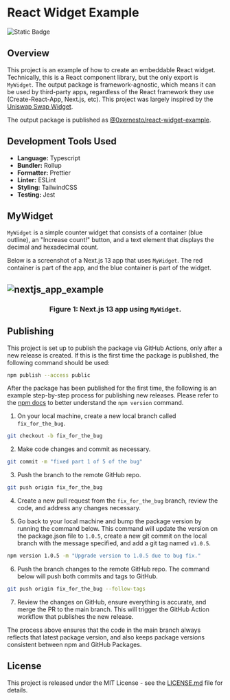 # React Widget Example

![Static Badge](https://img.shields.io/badge/license-MIT-green)

## Overview

This project is an example of how to create an embeddable React widget. Technically, this is a React component library, but the only export is `MyWidget`. The output package is framework-agnostic, which means it can be used by third-party apps, regardless of the React framework they use (Create-React-App, Next.js, etc). This project was largely inspired by the [Uniswap Swap Widget](https://github.com/Uniswap/widgets).

The output package is published as [@0xernesto/react-widget-example](https://www.npmjs.com/package/@0xernesto/react-widget-example).

## Development Tools Used

-   **Language:** Typescript
-   **Bundler:** Rollup
-   **Formatter:** Prettier
-   **Linter:** ESLint
-   **Styling:** TailwindCSS
-   **Testing:** Jest

## MyWidget

`MyWidget` is a simple counter widget that consists of a container (blue outline), an "Increase count!" button, and a text element that displays the decimal and hexadecimal count.

Below is a screenshot of a Next.js 13 app that uses `MyWidget`. The red container is part of the app, and the blue container is part of the widget.

## ![nextjs_app_example](https://github.com/0xernesto/react-widget-example/blob/main/src/assets/nextjsExample.png)

### <p align="center">Figure 1: Next.js 13 app using `MyWidget`.</p>

## Publishing

This project is set up to publish the package via GitHub Actions, only after a new release is created.
If this is the first time the package is published, the following command should be used:

```sh
npm publish --access public
```

After the package has been published for the first time, the following is an example step-by-step process for publishing new releases. Please refer to the [npm docs](https://docs.npmjs.com/cli/v8/commands/npm-version) to better understand the `npm version` command.

1. On your local machine, create a new local branch called `fix_for_the_bug`.

```sh
git checkout -b fix_for_the_bug
```

2. Make code changes and commit as necessary.

```sh
git commit -m "fixed part 1 of 5 of the bug"
```

3. Push the branch to the remote GitHub repo.

```sh
git push origin fix_for_the_bug
```

4. Create a new pull request from the `fix_for_the_bug` branch, review the code, and address any changes necessary.

5. Go back to your local machine and bump the package version by running the command below. This command will update the version on the package.json file to `1.0.5`, create a new git commit on the local branch with the message specified, and add a git tag named `v1.0.5`.

```sh
npm version 1.0.5 -m "Upgrade version to 1.0.5 due to bug fix."
```

6. Push the branch changes to the remote GitHub repo. The command below will push both commits and tags to GitHub.

```sh
git push origin fix_for_the_bug --follow-tags
```

7. Review the changes on GitHub, ensure everything is accurate, and merge the PR to the main branch. This will trigger the GitHub Action workflow that publishes the new release.

The process above ensures that the code in the main branch always reflects that latest package version, and also keeps package versions consistent between npm and GitHub Packages.

## License

This project is released under the MIT License - see the [LICENSE.md](https://github.com/0xernesto/react-widget-example/blob/main/LICENSE.md) file for details.
